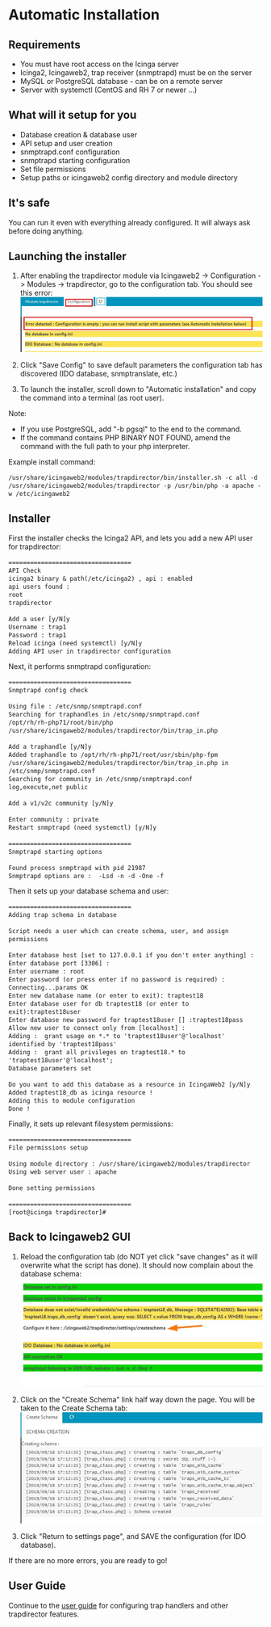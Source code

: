 Automatic Installation
===============

Requirements
---------------

* You must have root access on the Icinga server
* Icinga2, Icingaweb2, trap receiver (snmptrapd) must be on the server
* MySQL or PostgreSQL database - can be on a remote server
* Server with systemctl (CentOS and RH 7 or newer ...)


What will it setup for you
---------------

* Database creation & database user
* API setup and user creation
* snmptrapd.conf configuration
* snmptrapd starting configuration
* Set file permissions
* Setup paths or icingaweb2 config directory and module directory

It's safe
---------------

You can run it even with everything already configured. It will always ask before doing anything.

Launching the installer
---------------

1. After enabling the trapdirector module via Icingaweb2 -> Configuration -> Modules -> trapdirector, go to the configuration tab. You should see this error: 
![install-1](img/install-auto-1.jpg)

1. Click "Save Config" to save default parameters the configuration tab has discovered (IDO database, snmptranslate, etc.)

1. To launch the installer, scroll down to "Automatic installation" and copy the command into a terminal (as root user).

Note:
- If you use PostgreSQL, add "-b pgsql" to the end to the command.
- If the command contains PHP BINARY NOT FOUND, amend the command with the full path to your php interpreter.

Example install command:
```
/usr/share/icingaweb2/modules/trapdirector/bin/installer.sh -c all -d /usr/share/icingaweb2/modules/trapdirector -p /usr/bin/php -a apache -w /etc/icingaweb2
```

Installer
---------------

First the installer checks the Icinga2 API, and lets you add a new API user for trapdirector: 

```
==================================
API Check
icinga2 binary & path(/etc/icinga2) , api : enabled
api users found :
root
trapdirector

Add a user [y/N]y
Username : trap1
Password : trap1
Reload icinga (need systemctl) [y/N]y
Adding API user in trapdirector configuration

```

Next, it performs snmptrapd configuration:

```
==================================
Snmptrapd config check

Using file : /etc/snmp/snmptrapd.conf
Searching for traphandles in /etc/snmp/snmptrapd.conf
/opt/rh/rh-php71/root/bin/php /usr/share/icingaweb2/modules/trapdirector/bin/trap_in.php

Add a traphandle [y/N]y
Added traphandle to /opt/rh/rh-php71/root/usr/sbin/php-fpm /usr/share/icingaweb2/modules/trapdirector/bin/trap_in.php in /etc/snmp/snmptrapd.conf
Searching for community in /etc/snmp/snmptrapd.conf
log,execute,net public

Add a v1/v2c community [y/N]y

Enter community : private
Restart snmptrapd (need systemctl) [y/N]y

==================================
Snmptrapd starting options

Found process snmptrapd with pid 21987
Snmptrapd options are :  -Lsd -n -d -One -f
```

Then it sets up your database schema and user:

```
==================================
Adding trap schema in database

Script needs a user which can create schema, user, and assign permissions

Enter database host [set to 127.0.0.1 if you don't enter anything] :
Enter database port [3306] :
Enter username : root
Enter password (or press enter if no password is required) :
Connecting...params OK
Enter new database name (or enter to exit): traptest18
Enter database user for db traptest18 (or enter to exit):traptest18user
Enter database new password for traptest18user [] :traptest18pass
Allow new user to connect only from [localhost] :
Adding :  grant usage on *.* to 'traptest18user'@'localhost' identified by 'traptest18pass'
Adding :  grant all privileges on traptest18.* to 'traptest18user'@'localhost';
Database parameters set

Do you want to add this database as a resource in IcingaWeb2 [y/N]y
Added traptest18_db as icinga resource !
Adding this to module configuration
Done !
```

Finally, it sets up relevant filesystem permissions:

```
==================================
File permissions setup

Using module directory : /usr/share/icingaweb2/modules/trapdirector
Using web server user : apache

Done setting permissions

==================================
[root@icinga trapdirector]#
```

Back to Icingaweb2 GUI
---------------

1. Reload the configuration tab (do NOT yet click "save changes" as it will overwrite what the script has done). It should now complain about the database schema: 
![install-5](img/install-auto-5.jpg)

1. Click on the "Create Schema" link half way down the page. You will be taken to the Create Schema tab: 
![install-7](img/install-auto-7.jpg)

1. Click "Return to settings page", and SAVE the configuration (for IDO database).

If there are no more errors, you are ready to go!


User Guide
------------------------
Continue to the [user guide](02-userguide.md) for configuring trap handlers and other trapdirector features.
